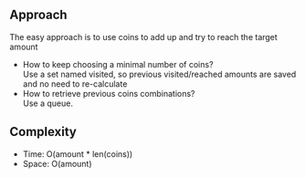 ## Approach
The easy approach is to use coins to add up and try to reach the target amount  
- How to keep choosing a minimal number of coins?  
Use a set named visited, so previous visited/reached amounts are saved and no need to re-calculate  
- How to retrieve previous coins combinations?  
Use a queue. 

## Complexity
- Time: O(amount * len(coins))
- Space: O(amount)
